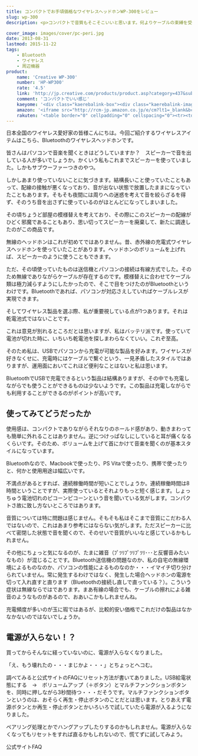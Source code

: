 ```yaml
---
title: コンパクトでお手頃価格なワイヤレスヘッドホンWP-300をレビュー
slug: wp-300
description: <p>コンパクトで音質もそこそこいいと思います。何よりケーブルの束縛を受けないのが最高にクールです。この製品はUSB経由で充電ができるので、電池が切れてもすぐに充電することができます。充電しながら再生することもでき、受信可能範囲もかなり広いです。</p>

cover_image: images/cover/pc-peri.jpg
date: 2013-08-31
lastmod: 2015-11-22
tags: 
    - Bluetooth
    - ワイヤレス
    - 周辺機器
product:
    name: 'Creative WP-300'
    number: 'HP-WP300'
    rate: '4.5'
    link: 'http://jp.creative.com/products/product.asp?category=437&subcategory=950&product=20239'
    comment: 'コンパクトでいい感じ'
    kaeyome: '<div class="kaerebalink-box"><div class="kaerebalink-image"><a href="http://www.amazon.co.jp/exec/obidos/ASIN/B004FTPK16/illusionspace-22/ref=nosim/" rel="nofollow" target="_blank"><img src="http://ecx.images-amazon.com/images/I/41UGISEx%2BDL._SL160_.jpg" style="border: none;" /></a></div><div class="kaerebalink-info"><div class="kaerebalink-name"><a href="http://www.amazon.co.jp/exec/obidos/ASIN/B004FTPK16/illusionspace-22/ref=nosim/" rel="nofollow" target="_blank">Creative WP-300 Bluetooth apt-X ワイヤレスヘッドホン HP-WP300</a><div class="kaerebalink-powered-date">posted with <a href="http://kaereba.com" rel="nofollow" target="_blank">カエレバ</a></div></div><div class="kaerebalink-detail"> クリエイティブ・メディア 2010-12-30    </div><div class="kaerebalink-link1"><div class="shoplinkamazon"><a href="http://www.amazon.co.jp/gp/search?keywords=WP-300%20HP-WP300&__mk_ja_JP=%83J%83%5E%83J%83i&tag=illusionspace-22" rel="nofollow" target="_blank" title="アマゾン" >Amazonで購入</a></div><div class="shoplinkrakuten"><a href="http://hb.afl.rakuten.co.jp/hgc/0e95387f.f2aef20d.0e953880.25e412bd/?pc=http%3A%2F%2Fsearch.rakuten.co.jp%2Fsearch%2Fmall%2FWP-300%2520HP-WP300%2F-%2Ff.1-p.1-s.1-sf.0-st.A-v.2%3Fx%3D0%26scid%3Daf_ich_link_urltxt%26m%3Dhttp%3A%2F%2Fm.rakuten.co.jp%2F" rel="nofollow" target="_blank" title="楽天市場" >楽天市場で購入</a></div></div></div><div class="booklink-footer" style="clear: left"></div></div>'
    amazon: '<iframe src="http://rcm-jp.amazon.co.jp/e/cm?lt1=_blank&bc1=FFFFFF&IS2=1&bg1=FFFFFF&fc1=000000&lc1=0000FF&t=illusionspace-22&o=9&p=8&l=as4&m=amazon&f=ifr&ref=ss_til&asins=B004FTPK16" style="width:120px;height:240px;" scrolling="no" marginwidth="0" marginheight="0" frameborder="0"></iframe>'
    rakuten: '<table border="0" cellpadding="0" cellspacing="0"><tr><td valign="top"><div style="border:1px solid;margin:0px;padding:6px 0px;width:120px;text-align:center;float:left"><a href="http://hb.afl.rakuten.co.jp/hgc/11acbf0f.ee3aa936.11acbf10.3f600fa0/?pc=http%3a%2f%2fitem.rakuten.co.jp%2fcreative-store%2fhp-wp300-nnn%2f%3fscid%3daf_link_tbl&m=http%3a%2f%2fm.rakuten.co.jp%2fcreative-store%2fi%2f10000734%2f" target="_blank"><img src="http://hbb.afl.rakuten.co.jp/hgb/?pc=http%3a%2f%2fthumbnail.image.rakuten.co.jp%2f%400_mall%2fcreative-store%2fcabinet%2fheadphones%2fhp-wp300.jpg%3f_ex%3d80x80&m=http%3a%2f%2fthumbnail.image.rakuten.co.jp%2f%400_mall%2fcreative-store%2fcabinet%2fheadphones%2fhp-wp300.jpg%3f_ex%3d64x64" alt="【クリエイティブメディア直販】ケーブルで接続することなく、音楽をワ..." border="0" style="margin:0px;padding:0px"></a><p style="font-size:12px;line-height:1.4em;text-align:left;margin:0px;padding:2px 6px"><a href="http://hb.afl.rakuten.co.jp/hgc/11acbf0f.ee3aa936.11acbf10.3f600fa0/?pc=http%3a%2f%2fitem.rakuten.co.jp%2fcreative-store%2fhp-wp300-nnn%2f%3fscid%3daf_link_tbl&m=http%3a%2f%2fm.rakuten.co.jp%2fcreative-store%2fi%2f10000734%2f" target="_blank">【クリエイティブメディア直販】ケーブルで接続することなく、音楽をワ...</a><br><span style="">価格：5,180円（税込、送料別）</span><br></p></div></td></tr></table>'
---
```


<p>日本全国のワイヤレス愛好家の皆様こんにちは。今回ご紹介するワイヤレスアイテムはこちら、Bluetoothのワイヤレスヘッドホンです。</p>
<p>皆さんはパソコンで音楽を聞くときはどうしていますか？　スピーカーで音を出している人が多いでしょうか。かくいう私もこれまでスピーカーを使っていました。しかもサブウーファーつきのやつ。</p>
<p>しかしあまり使っていないことに気づきます。結構長いこと使っていたこともあって、配線の接触が悪くなっており、音が出ない状態で放置したままになっていたこともあります。そもそも夜間には周りへの迷惑を考えて音を絞らざるを得ず、そのうち音を出さずに使っているのがほとんどになってしまいました。</p>
<p>その頃ちょうど部屋の模様替えを考えており、その際にこのスピーカーの配線がひどく邪魔であることもあり、思い切ってスピーカーを廃棄して、新たに調達したのがこの商品です。</p>
<p>無線のヘッドホンはこれが初めてではありません。昔、赤外線の充電式ワイヤレスヘッドホンを使っていたことがあります。ヘッドホンのボリュームを上げれば、スピーカーのように使うこともできます。</p>
<p>ただ、その頃使っていたものは送信機とパソコンの接続は有線方式でした。そのため無線でありながらケーブルが存在するのです。模様替えに合わせてケーブル類は極力減らすようにしたかったので、そこで目をつけたのがBluetoothというわけです。Bluetoothであれば、パソコンが対応さえしていればケーブルレスが実現できます。</p>
<p>そしてワイヤレス製品を選ぶ際、私が重要視している点が1つあります。それは乾電池式ではないことです。</p>
<p>これは意見が別れるところだとは思いますが、私はバッテリ派です。使っていて電池が切れた時に、いちいち乾電池を探しまわらなくていい。これぞ至高。</p>
<p>そのため私は、USBでパソコンから充電が可能な製品を好みます。ワイヤレスが好きなくせに、充電時にはケーブルで繋ぐという、一見矛盾したスタイルではありますが、運用面においてこれほど便利なことはないと私は思います。</p>
<p>BluetoothでUSBで充電できるという製品は結構ありますが、その中でも充電しながらでも使うことができるものは少ないようです。この製品は充電しながらでも利用することができるのがポイントが高いです。</p>
<h2 title="使ってみてどうだったか">使ってみてどうだったか</h2>
<p>使用感は、コンパクトでありながらそれなりのホールド感があり、動きまわっても簡単に外れることはありません。逆につけっぱなしにしていると耳が痛くなるくらいです。そのため、ボリュームを上げて首にかけて音楽を聞くのが基本スタイルになっています。</p>
<p>Bluetoothなので、Macbookで使ったり、PS Vitaで使ったり、携帯で使ったりと、何かと使用用途は幅広いです。</p>
<p>不満点があるとすれば、連続稼働時間が短いことでしょうか。連続稼働時間は8時間ということですが、実際使っているとそれよりもっと短く感じます。しょっちゅう電池切れのピコーンピコーンという音を聞いている気がします。コンパクトさ故に致し方ないところではあります。</p>
<p>音質については特に問題は感じません。そもそも私はそこまで音質にこだわる人ではないので、これはあまり参考にはならない気がします。ただスピーカーに比べて密閉した状態で音を聞くので、そのせいで音質がいいなと感じているかもしれません。</p>
<p>その他にちょっと気になるのが、たまに雑音（ﾌﾟﾂﾘﾌﾟﾂﾘﾌﾟﾂﾘ･･･と反響音みたいなもの）が混じることです。Bluetooth送信機の問題なのか、私の自宅の無線環境によるものなのか、パソコンの性能によるものなのか・・・イマイチ切り分けられていません。常に発生するわけではなく、発生した場合ヘッドホンの電源を切って入れ直すと直ります（Bluetoothの接続し直しで直っている？）。こういう症状は無線ならではであります。まあ有線の場合でも、ケーブルの擦れによる雑音のようなものがあるので、おあいこかもしれませんね。</p>
<p>充電頻度が多いのが玉に瑕ではあるが、比較的安い価格でこれだけの製品はなかなかないのではないでしょうか。</p>
<h2 title="電源が入らない！？">電源が入らない！？</h2>
<p>買ってからそんなに経っていないのに、電源が入らなくなりました。</p>
<p>「え、もう壊れたの・・・まじかよ・・・」とちょっとヘコむ。</p>
<p>調べてみると公式サイトのFAQにリセット方法が書いてありました。USB給電状態にする　→　ボリュームアップ（＋ボタン）とマルチファンクションボタンを、同時に押しながら3秒間待つ・・・だそうです。マルチファンクションボタンというのは、おそらく再生・停止ボタンのことだとは思います。とりあえず電源ボタンとか再生・停止ボタンとかいろいろで試していたら電源が入るようになりました。</p>
<p>ペアリング処理とかでハングアップしたりするのかもしれません。電源が入らなくなってもリセットをすれば直るかもしれないので、慌てずに試してみよう。</p>
<p>公式サイトFAQ</p>

  